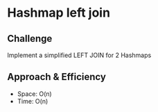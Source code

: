# Hashmap left join

## Challenge

Implement a simplified LEFT JOIN for 2 Hashmaps

## Approach & Efficiency

- Space: O(n)
- Time: O(n)
